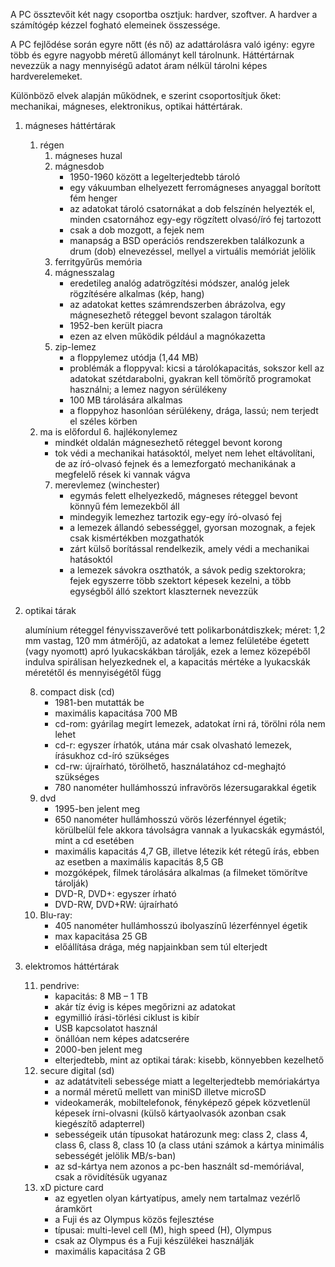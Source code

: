 A PC össztevőit két nagy csoportba osztjuk: hardver, szoftver. A hardver a számítógép kézzel fogható elemeinek összessége.

A PC fejlődése során egyre nőtt (és nő) az adattárolásra való igény: egyre több és egyre nagyobb méretű állományt kell tárolnunk. Háttértárnak nevezzük a nagy mennyiségű adatot áram nélkül tárolni képes hardverelemeket.

Különböző elvek alapján működnek, e szerint csoportosítjuk őket: mechanikai, mágneses, elektronikus, optikai háttértárak.

1. mágneses háttértárak
   1. régen
      1. mágneses huzal
      2. mágnesdob
         - 1950-1960 között a legelterjedtebb tároló
         - egy vákuumban elhelyezett ferromágneses anyaggal borított fém henger
         - az adatokat tároló csatornákat a dob felszínén helyezték el, minden csatornához egy-egy rögzített olvasó/író fej tartozott
         - csak a dob mozgott, a fejek nem
         - manapság a BSD operációs rendszerekben találkozunk a drum (dob) elnevezéssel, mellyel a virtuális memóriát jelölik
      3. ferritgyűrűs memória
      4. mágnesszalag
         - eredetileg analóg adatrögzítési módszer, analóg jelek rögzítésére alkalmas (kép, hang)
         - az adatokat kettes számrendszerben ábrázolva, egy mágnesezhető réteggel bevont szalagon tárolták
         - 1952-ben került piacra
         - ezen az elven működik például a magnókazetta
      5. zip-lemez
         - a floppylemez utódja (1,44 MB)
         - problémák a floppyval: kicsi a tárolókapacitás, sokszor kell az adatokat szétdarabolni, gyakran kell tömörítő programokat használni; a lemez nagyon sérülékeny
         - 100 MB tárolására alkalmas
         - a floppyhoz hasonlóan sérülékeny, drága, lassú; nem terjedt el széles körben
   2. ma is előfordul
      6. hajlékonylemez
         - mindkét oldalán mágnesezhető réteggel bevont korong
         - tok védi a mechanikai hatásoktól, melyet nem lehet eltávolítani, de az író-olvasó fejnek és a lemezforgató mechanikának a megfelelő rések ki vannak vágva
      7. merevlemez (winchester)
         - egymás felett elhelyezkedő, mágneses réteggel bevont könnyű fém lemezekből áll
         - mindegyik lemezhez tartozik egy-egy író-olvasó fej
         - a lemezek állandó sebességgel, gyorsan mozognak, a fejek csak kismértékben mozgathatók
         - zárt külső borítással rendelkezik, amely védi a mechanikai hatásoktól
         - a lemezek sávokra oszthatók, a sávok pedig szektorokra; fejek egyszerre több szektort képesek kezelni, a több egységből álló szektort klaszternek nevezzük

2. optikai tárak

   alumínium réteggel fényvisszaverővé tett polikarbonátdiszkek; méret: 1,2 mm vastag, 120 mm átmérőjű, az adatokat a lemez felületébe égetett (vagy nyomott) apró lyukacskákban tárolják, ezek a lemez közepéből indulva spirálisan helyezkednek el, a kapacitás mértéke a lyukacskák méretétől és mennyiségétől függ

   8. compact disk (cd)
      - 1981-ben mutatták be
      - maximális kapacitása 700 MB
      - cd-rom: gyárilag megírt lemezek, adatokat írni rá, törölni róla nem lehet
      - cd-r: egyszer írhatók, utána már csak olvasható lemezek, írásukhoz cd-író szükséges
      - cd-rw: újraírható, törölhető, használatához cd-meghajtó szükséges
      - 780 nanométer hullámhosszú infravörös lézersugarakkal égetik
   9. dvd
      - 1995-ben jelent meg
      - 650 nanométer hullámhosszú vörös lézerfénnyel égetik; körülbelül fele akkora távolságra vannak a lyukacskák egymástól, mint a cd esetében
      - maximális kapacitás 4,7 GB, illetve létezik két rétegű írás, ebben az esetben a maximális kapacitás 8,5 GB
      - mozgóképek, filmek tárolására alkalmas (a filmeket tömörítve tárolják)
      - DVD-R, DVD+: egyszer írható
      - DVD-RW, DVD+RW: újraírható
   10. Blu-ray:
       - 405 nanométer hullámhosszú ibolyaszínű lézerfénnyel égetik
       - max kapacitása 25 GB
       - előállítása drága, még napjainkban sem túl elterjedt

3. elektromos háttértárak

   11. pendrive:
       - kapacitás: 8 MB – 1 TB
       - akár tíz évig is képes megőrizni az adatokat
       - egymillió írási-törlési ciklust is kibír
       - USB kapcsolatot használ
       - önállóan nem képes adatcserére
       - 2000-ben jelent meg
       - elterjedtebb, mint az optikai tárak: kisebb, könnyebben kezelhető
   12. secure digital (sd)
       - az adatátviteli sebessége miatt a legelterjedtebb memóriakártya
       - a normál méretű mellett van miniSD illetve microSD
       - videokamerák, mobiltelefonok, fényképező gépek közvetlenül képesek írni-olvasni (külső kártyaolvasók azonban csak kiegészítő adapterrel)
       - sebességeik után típusokat határozunk meg: class 2, class 4, class 6, class 8, class 10 (a class utáni számok a kártya minimális sebességét jelölik MB/s-ban)
       - az sd-kártya nem azonos a pc-ben használt sd-memóriával, csak a rövidítésük ugyanaz
   13. xD picture card
       - az egyetlen olyan kártyatípus, amely nem tartalmaz vezérlő áramkört
       - a Fuji és az Olympus közös fejlesztése
       - típusai: multi-level cell (M), high speed (H), Olympus
       - csak az Olympus és a Fuji készülékei használják
       - maximális kapacitása 2 GB

